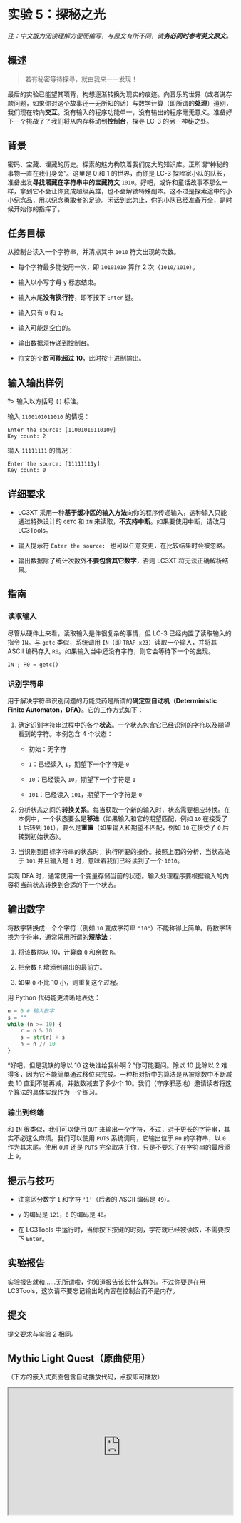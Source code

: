 # 实验 5：探秘之光

*注：中文版为阅读理解方便而编写，与原文有所不同，请**务必同时参考英文原文**。*

## 概述

> 若有秘密等待探寻，就由我来一一发现！

最后的实验已能望其项背，构想逐渐转换为现实的痕迹。向音乐的世界（或者说存款问题，如果你对这个故事还一无所知的话）与数学计算（即所谓的**处理**）道别，我们现在转向**交互**。没有输入的程序功能单一，没有输出的程序毫无意义。准备好下一个挑战了？我们将从内存移动到**控制台**，探寻 LC-3 的另一神秘之处。

## 背景

密码、宝藏、埋藏的历史。探索的魅力构筑着我们庞大的知识库。正所谓“神秘的事物一直在我们身旁”。这里是 0 和 1 的世界，而你是 LC-3 探险家小队的队长，准备出发**寻找潜藏在字符串中的宝藏符文** `1010`。好吧，或许和童话故事不那么一样，拿到它不会让你变成超级英雄，也不会解锁特殊副本。这不过是探索途中的小小纪念品，用以纪念勇敢者的足迹。闲话到此为止，你的小队已经准备万全，是时候开始你的指挥了。

## 任务目标

从控制台读入一个字符串，并清点其中 `1010` 符文出现的次数。

- 每个字符最多能使用一次，即 `10101010` 算作 2 次（`1010/1010`）。

- 输入以小写字母 `y` 标志结束。

- 输入末尾**没有换行符**，即不按下 `Enter` 键。

- 输入只有 `0` 和 `1`。

- 输入可能是空白的。

- 输出数据须传递到控制台。

- 符文的个数**可能超过 10**，此时按十进制输出。

## 输入输出样例

?> 输入以方括号 `[]` 标注。

输入 `1100101011010` 的情况：

```
Enter the source: [1100101011010y]
Key count: 2
```

输入 `11111111` 的情况：

```
Enter the source: [11111111y]
Key count: 0
```

## 详细要求

- LC3XT 采用一种**基于缓冲区的输入方法**向你的程序传递输入，这种输入只能通过特殊设计的 `GETC` 和 `IN` 来读取，**不支持中断**。如果要使用中断，请改用 LC3Tools。

- 输入提示符 `Enter the source: ` 也可以任意变更，在比较结果时会被忽略。

- 输出数据除了统计次数外**不要包含其它数字**，否则 LC3XT 将无法正确解析结果。

## 指南

### 读取输入

尽管从硬件上来看，读取输入是件很复杂的事情，但 LC-3 已经内置了读取输入的指令 `IN`。与 `getc` 类似，系统调用 `IN`（即 `TRAP x23`）读取一个输入，并将其 ASCII 编码存入 `R0`。如果输入当中还没有字符，则它会等待下一个的出现。

```
IN ; R0 = getc()
```

### 识别字符串

用于解决字符串识别问题的万能灵药是所谓的**确定型自动机（Deterministic Finite Automaton，DFA）**。它的工作方式如下：

1. 确定识别字符串过程中的各个**状态**。一个状态包含它已经识别的字符以及期望看到的字符。本例包含 4 个状态：
   
   - 初始：无字符
   
   - `1`：已经读入 `1`，期望下一个字符是 `0`
   
   - `10`：已经读入 `10`，期望下一个字符是 `1`
   
   - `101`：已经读入 `101`，期望下一个字符是 `0`

2. 分析状态之间的**转换关系**。每当获取一个新的输入时，状态需要相应转换。在本例中，一个状态要么是**移进**（如果输入和它的期望匹配，例如 `10` 在接受了 `1` 后转到 `101`），要么是**重置**（如果输入和期望不匹配，例如 `10` 在接受了 `0` 后转到初始状态）。

3. 当识别到目标字符串的状态时，执行所要的操作。按照上面的分析，当状态处于 `101` 并且输入是 `1` 时，意味着我们已经读到了一个 `1010`。

实现 DFA 时，通常使用一个变量存储当前的状态。输入处理程序要根据输入的内容将当前状态转换到合适的下一个状态。

## 输出数字

将数字转换成一个个字符（例如 `10` 变成字符串 `"10"`）不能称得上简单。将数字转换为字符串，通常采用所谓的**短除法**：

1. 将该数除以 10，计算商 `Q` 和余数 `R`。

2. 把余数 `R` 增添到输出的最前方。

3. 如果 `Q` 不比 10 小，则重复这个过程。

用 Python 代码能更清晰地表达：

```python
n = 0 # 输入数字
s = ""
while (n >= 10) {
    r = n % 10
    s = str(r) + s
    n = n // 10
}
```

“好吧，但是我缺的除以 10 这块谁给我补啊？”你可能要问。除以 10 比除以 2 难得多，因为它不能简单通过移位来完成。一种相对折中的算法是从被除数中不断减去 10 直到不能再减，并数数减去了多少个 10。我们（守序邪恶地）邀请读者将这个算法的具体实现作为一个练习。

### 输出到终端

和 `IN` 很类似，我们可以使用 `OUT` 来输出一个字符，不过，对于更长的字符串，其实不必这么麻烦。我们可以使用 `PUTS` 系统调用，它输出位于 `R0` 的字符串，以 `0` 作为其末尾。使用 `OUT` 还是 `PUTS` 完全取决于你，只是不要忘了在字符串的最后添上 `0`。

## 提示与技巧

- 注意区分数字 `1` 和字符 `'1'`（后者的 ASCII 编码是 `49`）。

- `y` 的编码是 `121`，`0` 的编码是 `48`。

- 在 LC3Tools 中运行时，当你按下按键的时刻，字符就已经被读取，不需要按下 `Enter`。

## 实验报告

实验报告就和……无所谓啦，你知道报告该长什么样的。不过你要是在用 LC3Tools，这次请不要忘记输出的内容在控制台而不是内存。

## 提交

提交要求与实验 2 相同。

## Mythic Light Quest（原曲使用）

（下方的嵌入式页面包含自动播放代码，点按即可播放）

<style>

    #player {
        width: 100%;
        aspect-ratio: 16 / 9;
    }

</style>

<iframe id="player" src="https://monster-siren.hypergryph.com/music/880310" referrerpolicy="no-referrer"/>
